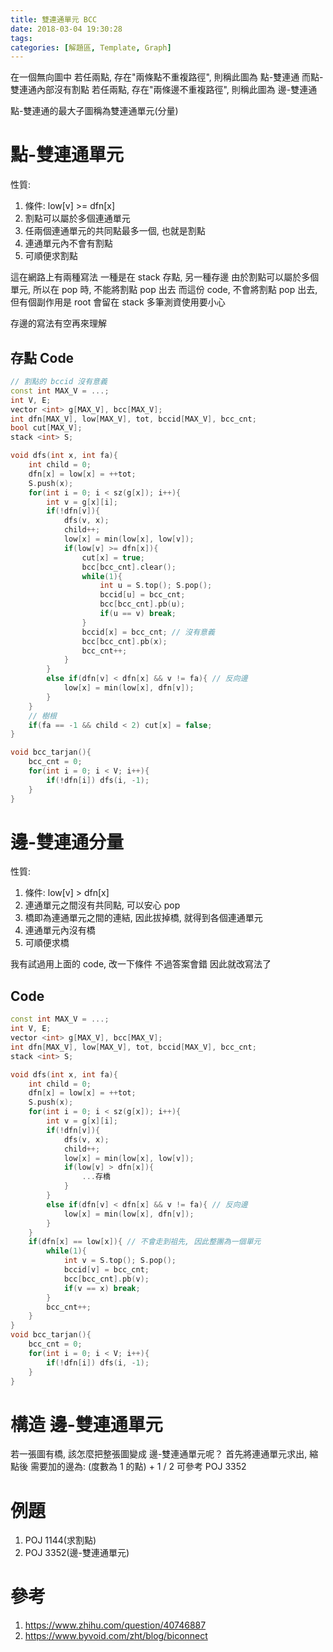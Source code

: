 ```yaml
---
title: 雙連通單元 BCC
date: 2018-03-04 19:30:28
tags:
categories: [解題區, Template, Graph]
---
```

在一個無向圖中
若任兩點, 存在"兩條點不重複路徑", 則稱此圖為 點-雙連通
而點-雙連通內部沒有割點
若任兩點, 存在"兩條邊不重複路徑", 則稱此圖為 邊-雙連通

點-雙連通的最大子圖稱為雙連通單元(分量)

# 點-雙連通單元
性質:
1. 條件: low[v] >= dfn[x]
2. 割點可以屬於多個連通單元
3. 任兩個連通單元的共同點最多一個, 也就是割點
4. 連通單元內不會有割點
5. 可順便求割點

這在網路上有兩種寫法
一種是在 stack 存點, 另一種存邊
由於割點可以屬於多個單元, 所以在 pop 時, 不能將割點 pop 出去
而這份 code, 不會將割點 pop 出去, 但有個副作用是 root 會留在 stack
多筆測資使用要小心

存邊的寫法有空再來理解

## 存點 Code
```cpp
// 割點的 bccid 沒有意義
const int MAX_V = ...;
int V, E;
vector <int> g[MAX_V], bcc[MAX_V];
int dfn[MAX_V], low[MAX_V], tot, bccid[MAX_V], bcc_cnt;
bool cut[MAX_V];
stack <int> S;

void dfs(int x, int fa){
    int child = 0;
    dfn[x] = low[x] = ++tot;
    S.push(x);
    for(int i = 0; i < sz(g[x]); i++){
        int v = g[x][i];
        if(!dfn[v]){
            dfs(v, x);
            child++;
            low[x] = min(low[x], low[v]);
            if(low[v] >= dfn[x]){
                cut[x] = true;
                bcc[bcc_cnt].clear();
                while(1){
                    int u = S.top(); S.pop();
                    bccid[u] = bcc_cnt;
                    bcc[bcc_cnt].pb(u);
                    if(u == v) break;
                }
                bccid[x] = bcc_cnt; // 沒有意義
                bcc[bcc_cnt].pb(x);
                bcc_cnt++;
            }
        }
        else if(dfn[v] < dfn[x] && v != fa){ // 反向邊
            low[x] = min(low[x], dfn[v]);
        }
    }
    // 樹根
    if(fa == -1 && child < 2) cut[x] = false;
}

void bcc_tarjan(){
    bcc_cnt = 0;
    for(int i = 0; i < V; i++){
        if(!dfn[i]) dfs(i, -1);
    }
}
```
# 邊-雙連通分量
性質:
1. 條件: low[v] > dfn[x]
2. 連通單元之間沒有共同點, 可以安心 pop
3. 橋即為連通單元之間的連結, 因此拔掉橋, 就得到各個連通單元
4. 連通單元內沒有橋
5. 可順便求橋

我有試過用上面的 code, 改一下條件
不過答案會錯
因此就改寫法了

## Code
```cpp
const int MAX_V = ...;
int V, E;
vector <int> g[MAX_V], bcc[MAX_V];
int dfn[MAX_V], low[MAX_V], tot, bccid[MAX_V], bcc_cnt;
stack <int> S;

void dfs(int x, int fa){
    int child = 0;
    dfn[x] = low[x] = ++tot;
    S.push(x);
    for(int i = 0; i < sz(g[x]); i++){
        int v = g[x][i];
        if(!dfn[v]){
            dfs(v, x);
            child++;
            low[x] = min(low[x], low[v]);
            if(low[v] > dfn[x]){
                ...存橋
            }
        }
        else if(dfn[v] < dfn[x] && v != fa){ // 反向邊
            low[x] = min(low[x], dfn[v]);
        }
    }
    if(dfn[x] == low[x]){ // 不會走到祖先, 因此整團為一個單元
        while(1){
            int v = S.top(); S.pop();
            bccid[v] = bcc_cnt;
            bcc[bcc_cnt].pb(v);
            if(v == x) break;
        }
        bcc_cnt++;
    }
}
void bcc_tarjan(){
    bcc_cnt = 0;
    for(int i = 0; i < V; i++){
        if(!dfn[i]) dfs(i, -1);
    }
}
```

# 構造 邊-雙連通單元
若一張圖有橋, 該怎麼把整張圖變成 邊-雙連通單元呢？
首先將連通單元求出, 縮點後
需要加的邊為: (度數為 1 的點) + 1 / 2
可參考 POJ 3352

# 例題
1. POJ 1144(求割點)
2. POJ 3352(邊-雙連通單元)

# 參考
1. https://www.zhihu.com/question/40746887
2. https://www.byvoid.com/zht/blog/biconnect